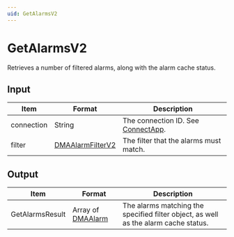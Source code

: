 ```yaml
---
uid: GetAlarmsV2
---
```


# GetAlarmsV2

Retrieves a number of filtered alarms, along with the alarm cache status.

<!-- Available from DataMiner 10.0.7 onwards. -->

## Input

| Item             | Format | Description                                                               |
|------------------|--------|---------------------------------------------------------------------------|
| connection       | String | The connection ID. See [ConnectApp](xref:ConnectApp).                     |
| filter           | [DMAAlarmFilterV2](xref:DMAAlarmFilterV2) | The filter that the alarms must match. |

## Output

| Item | Format | Description |
|--|--|--|
| GetAlarmsResult | Array of [DMAAlarm](xref:DMAAlarm) | The alarms matching the specified filter object, as well as the alarm cache status. |
